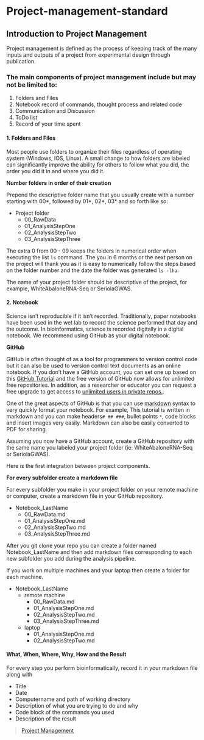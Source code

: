 # Project-management-standard

## Introduction to Project Management
Project management is defined as the process of keeping track of the many inputs and outputs of a project from experimental design through publication.

### The main components of project management include but may not be limited to:
1. Folders and Files
2. Notebook record of commands, thought process and related code
3. Communication and Discussion
4. ToDo list
5. Record of your time spent

#### 1. Folders and Files
Most people use folders to organize their files regardless of operating system (Windows, IOS, Linux). A small change to how folders are labeled can significantly improve the ability for others to follow what you did, the order you did it in and where you did it.

**Number folders in order of their creation**

Prepend the descriptive folder name that you usually create with a number starting with 00*, followed by 01*, 02*, 03* and so forth like so:

- Project folder
  - 00_RawData
  - 01_AnalysisStepOne
  - 02_AnalysisStepTwo
  - 03_AnalysisStepThree

The extra 0 from 00 - 09 keeps the folders in numerical order when executing the list `ls` command. The you in 6 months or the next person on the project will thank you as it is easy to numerically follow the steps based on the folder number and the date the folder was generated `ls -lha`.

The name of your project folder should be descriptive of the project, for example, WhiteAbaloneRNA-Seq or SeriolaGWAS.

#### 2. Notebook

Science isn’t reproducible if it isn’t recorded. Traditionally, paper notebooks have been used in the wet lab to record the science performed that day and the outcome. In bioinformatics, science is recorded digitally in a digital notebook. We recommend using GitHub as your digital notebook.

**GitHub**

GitHub is often thought of as a tool for programmers to version control code but it can also be used to version control text documents as an online notebook. If you don’t have a GitHub account, you can set one up based on this [GitHub Tutorial](https://bioinformaticsworkbook.org/Appendix/github/introgithub.html) and the free version of GitHub now allows for unlimited free repositories. In addition, as a researcher or educator you can request a free upgrade to get access to [unlimited users in private repos.](https://help.github.com/articles/about-github-education-for-educators-and-researchers/).

One of the great aspects of GitHub is that you can use [markdown](https://bioinformaticsworkbook.org/Appendix/Markdown.html) syntax to very quickly format your notebook. For example, This tutorial is written in markdown and you can make headers`# ## ###`, bullet points `*`, code blocks and insert images very easily. Markdown can also be easily converted to PDF for sharing.

Assuming you now have a GitHub account, create a GitHub repository with the same name you labeled your project folder (ie: WhiteAbaloneRNA-Seq or SeriolaGWAS).

Here is the first integration between project components.

**For every subfolder create a markdown file**

For every subfolder you make in your project folder on your remote machine or computer, create a markdown file in your GitHub repository.

- Notebook_LastName
  - 00_RawData.md
  - 01_AnalysisStepOne.md
  - 02_AnalysisStepTwo.md
  - 03_AnalysisStepThree.md

After you git clone your repo you can create a folder named Notebook_LastName and then add markdown files corresponding to each new subfolder you add during the analysis pipeline.

If you work on multiple machines and your laptop then create a folder for each machine.

- Notebook_LastName
  - remote machine
    - 00_RawData.md
    - 01_AnalysisStepOne.md
    - 02_AnalysisStepTwo.md
    - 03_AnalysisStepThree.md
  - laptop
    - 01_AnalysisStepOne.md
    - 02_AnalysisStepTwo.md

#### What, When, Where, Why, How and the Result

For every step you perform bioinformatically, record it in your markdown file along with

- Title
- Date
- Computername and path of working directory
- Description of what you are trying to do and why
- Code block of the commands you used
- Description of the result

> [Project Management](https://bioinformaticsworkbook.org/projectManagement/Intro_projectManagement)
